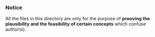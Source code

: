 ### Notice

All the files in this directory are only for the purpose of **prooving the plausibility and the feasibility of certain concepts** which confuse author(s).